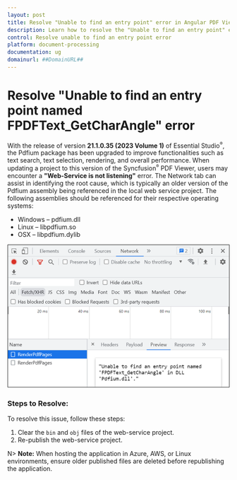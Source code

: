 ```yaml
---
layout: post
title: Resolve "Unable to find an entry point" error in Angular PDF Viewer | Syncfusion
description: Learn how to resolve the "Unable to find an entry point" error in the Syncfusion Angular PDF Viewer component of Essential JS 2.
control: Resolve unable to find an entry point error
platform: document-processing
documentation: ug
domainurl: ##DomainURL##
---
```


# Resolve "Unable to find an entry point named FPDFText_GetCharAngle" error

With the release of version **21.1.0.35 (2023 Volume 1)** of Essential Studio<sup style="font-size:70%">&reg;</sup>, the Pdfium package has been upgraded to improve functionalities such as text search, text selection, rendering, and overall performance. When updating a project to this version of the Syncfusion<sup style="font-size:70%">&reg;</sup> PDF Viewer, users may encounter a **"Web-Service is not listening"** error. The Network tab can assist in identifying the root cause, which is typically an older version of the Pdfium assembly being referenced in the local web service project. The following assemblies should be referenced for their respective operating systems:

* Windows – pdfium.dll
* Linux – libpdfium.so
* OSX – libpdfium.dylib

![Error information in the Network tab](../images/ErrorinformationuintheNetworkTab.png)

### Steps to Resolve:

To resolve this issue, follow these steps:

1.  Clear the `bin` and `obj` files of the web-service project.
2.  Re-publish the web-service project.

N> **Note:** When hosting the application in Azure, AWS, or Linux environments, ensure older published files are deleted before republishing the application.